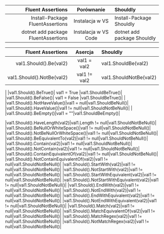 
|Fluent Assertions|Porównanie|Shouldly|
|-:|:-:|:-|
|Install-Package FluentAssertions|Instalacja w VS|Install-Package Shouldly|
|dotnet add package FluentAssertions|Instalacja w VS Code|dotnet add package Shouldly|

|Fluent Assertions| Asercja |Shouldly|
|-:|:-:|:-|
|val1.Should().Be(val2)| val1 = val2 |val1.ShouldBe(val2)|
|val1.Should().NotBe(val2)| val1 != val2 |val1.ShouldNotBe(val2)|
|
|val1.Should().BeTrue()| val1 = True |val1.ShouldBeTrue()|
|val1.Should().BeFalse()| val1 = False |val1.ShouldBeTrue()|
|
|val1.Should().NotHaveValue()|val1 = null|val1.ShouldBeNull()|
|val1.Should().HaveValue()|val1 != null|val1.ShouldNotBeNull()|
|
|val1.Should().BeEmpty()|val1 = ""|val1.ShouldBeEmpty()|


|val1.Should().HaveLength(val2)|val1.Length  != null|val1.ShouldNotBeNull()|
|val1.Should().BeNullOrWhiteSpace()|val1 != null|val1.ShouldNotBeNull()|
|val1.Should().NotBeNullOrWhiteSpace()|val1 != null|val1.ShouldNotBeNull()|
|val1.Should().BeEquivalentTo(val2)|val1 != null|val1.ShouldNotBeNull()|
|val1.Should().Contain(val2)|val1 != null|val1.ShouldNotBeNull()|
|val1.Should().NotContain(val2)|val1 != null|val1.ShouldNotBeNull()|
|val1.Should().ContainEquivalentOf(val2)|val1 != null|val1.ShouldNotBeNull()|
|val1.Should().NotContainEquivalentOf(val2)|val1 != null|val1.ShouldNotBeNull()|
|val1.Should().StartWith(val2)|val1 != null|val1.ShouldNotBeNull()|
|val1.Should().NotStartWith(val2)|val1 != null|val1.ShouldNotBeNull()|
|val1.Should().StartWithEquivalent(val2)|val1 != null|val1.ShouldNotBeNull()|
|val1.Should().NotStartWithEquivalent(val2)|val1 != null|val1.ShouldNotBeNull()|
|val1.Should().EndWith(val2)|val1 != null|val1.ShouldNotBeNull()|
|val1.Should().NotEndWith(val2)|val1 != null|val1.ShouldNotBeNull()|
|val1.Should().EndWithEquivalent(val2)|val1 != null|val1.ShouldNotBeNull()|
|val1.Should().NotEndWithEquivalent(val2)|val1 != null|val1.ShouldNotBeNull()|
|val1.Should().Match(val2)|val1 != null|val1.ShouldNotBeNull()|
|val1.Should().MatchEquivalentOf(val2)|val1 != null|val1.ShouldNotBeNull()|
|val1.Should().MatchRegex(val2)|val1 != null|val1.ShouldNotBeNull()|
|val1.Should().NotMatchRegex(val2)|val1 != null|val1.ShouldNotBeNull()|
